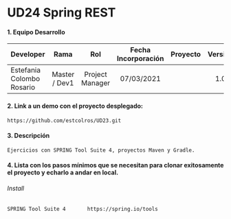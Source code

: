 # UD24 Spring REST

#### 1. Equipo Desarrollo 
| Developer | Rama | Rol | Fecha Incorporación | Proyecto | Versión |
| --- | :---:  | :---:  | :---:  | :---: | :---:  |
| Estefania Colombo Rosario | Master / Dev1 | Project Manager | 07/03/2021 |   | 1.0  |

#### 2. Link a un demo con el proyecto desplegado:
```
https://github.com/estcolros/UD23.git
```

#### 3. Descripción 
```
Ejercicios con SPRING Tool Suite 4, proyectos Maven y Gradle.
```

#### 4. Lista con los pasos mínimos que se necesitan para clonar exitosamente el proyecto y echarlo a andar en local.
###### Install
```
SPRING Tool Suite 4       https://spring.io/tools

```
